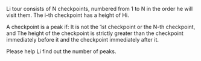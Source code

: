 Li tour consists of N checkpoints, numbered from 1 to N in the order he will visit them. The i-th checkpoint has a height of Hi.

A checkpoint is a peak if:
It is not the 1st checkpoint or the N-th checkpoint, and
The height of the checkpoint is strictly greater than the checkpoint immediately before it and the checkpoint immediately after it.

Please help Li find out the number of peaks.
